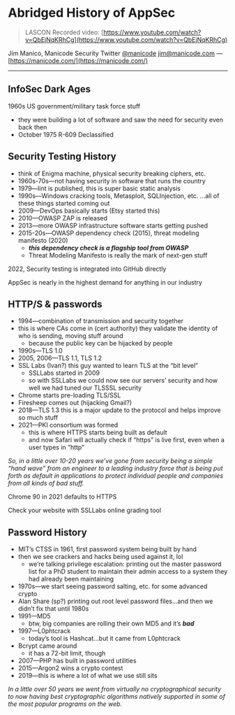 # Abridged History of AppSec

> LASCON Recorded video: [https://www.youtube.com/watch?v=QbEjNqKRhCg](https://www.youtube.com/watch?v=QbEjNqKRhCg)

Jim Manico, Manicode Security
Twitter [@manicode](https://twitter.com/manicode)
jim@manicode.com — [https://manicode.com/](https://manicode.com/)

---


## InfoSec Dark Ages

1960s US government/military task force stuff
- they were building a lot of software and saw the need for security even back then
- October 1975 R-609 Declassified


## Security Testing History

- think of Enigma machine, physical security breaking ciphers, etc.
- 1960s-70s—not having security in software that runs the country
- 1979—lint is published, this is super basic static analysis
- 1990s—Windows cracking tools, Metasploit, SQLInjection, etc. …all of these things started coming out
- 2009—DevOps basically starts (Etsy started this)
- 2010—OWASP ZAP is released
- 2013—more OWASP infrastructure software starts getting pushed
- 2015-20s—OWASP dependency check (2015), threat modeling manifesto (2020)
    - ***this dependency check is a flagship tool from OWASP***
    - Threat Modeling Manifesto is really the mark of next-gen stuff

2022, Security testing is integrated into GitHub directly

AppSec is nearly in the highest demand for anything in our industry


## HTTP/S & passwords

- 1994—combination of transmission and security together
- this is where CAs come in (cert authority) they validate the identity of who is sending, moving stuff around
    - because the public key can be hijacked by people
- 1990s—TLS 1.0
- 2005, 2006—TLS 1.1, TLS 1.2
- SSL Labs (Ivan?) this guy wanted to learn TLS at the “bit level”
    - SSLLabs started in 2009
    - so with SSLLabs we could now see our servers’ security and how well we had tuned our TLSSSL security
- Chrome starts pre-loading TLS/SSL
- Firesheep comes out (hijacking Gmail?)
- 2018—TLS 1.3 this is a major update to the protocol and helps improve so much stuff
- 2021—PKI consortium was formed
    - this is where HTTPS starts being built as default
    - and now Safari will actually check if “https” is live first, even when a user types in “http”

_So, in a little over 10-20 years we’ve gone from security being a simple “hand wave” from an engineer to a leading industry force that is being put forth as default in applications to protect individual people and companies from all kinds of bad stuff._

Chrome 90 in 2021 defaults to HTTPS

Check your website with SSLLabs online grading tool

## Password History

- MIT’s CTSS in 1961, first password system being built by hand
- then we see crackers and hacks being used against it, lol
    - we’re talking privilege escalation: printing out the master password list for a PhD student to maintain their admin access to a system they had already been maintaining
- 1970s—we start seeing password salting, etc. for some advanced crypto
- Alan Share (sp?) printing out root level password files…and then we didn’t fix that until 1980s
- 1991—MD5
    - btw, big companies are rolling their own MD5 and it’s *********bad*********
- 1997—L0phtcrack
    - today’s tool is Hashcat…but it came from L0phtcrack
- Bcrypt came around
    - it has a 72-bit limit, though
- 2007—PHP has built in password utilities
- 2015—Argon2 wins a crypto contest
- 2019—this is where a lot of what we use still sits

_In a little over 50 years we went from virtually no cryptographical security to now having best cryptographic algorithms natively supported in some of the most popular programs on the web._